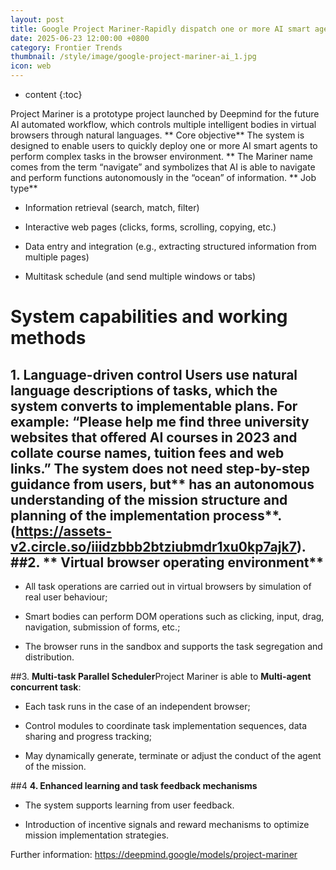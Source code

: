 ```yaml
---
layout: post
title: Google Project Mariner-Rapidly dispatch one or more AI smart agents through natural languages to simulate human performance of complex tasks in the browser environment
date: 2025-06-23 12:00:00 +0800
category: Frontier Trends
thumbnail: /style/image/google-project-mariner-ai_1.jpg
icon: web
---
```

* content
{:toc}

Project Mariner is a prototype project launched by Deepmind for the future AI automated workflow, which controls multiple intelligent bodies in virtual browsers through natural languages. ** Core objective** The system is designed to enable users to quickly deploy one or more AI smart agents to perform complex tasks in the browser environment. ** The Mariner name comes from the term “navigate” and symbolizes that AI is able to navigate and perform functions autonomously in the “ocean” of information. ** Job type**

- Information retrieval (search, match, filter)

- Interactive web pages (clicks, forms, scrolling, copying, etc.)

- Data entry and integration (e.g., extracting structured information from multiple pages)

- Multitask schedule (and send multiple windows or tabs)

# System capabilities and working methods

## 1. **Language-driven control** Users use natural language descriptions of tasks, which the system converts to implementable plans. For example: “Please help me find three university websites that offered AI courses in 2023 and collate course names, tuition fees and web links.” The system does not need step-by-step guidance from users, but** has an autonomous understanding of the mission structure and planning of the implementation process**.  (https://assets-v2.circle.so/iiidzbbb2btziubmdr1xu0kp7ajk7). ##2. ** Virtual browser operating environment**

- All task operations are carried out in virtual browsers by simulation of real user behaviour;

- Smart bodies can perform DOM operations such as clicking, input, drag, navigation, submission of forms, etc.;

- The browser runs in the sandbox and supports the task segregation and distribution.

##3. **Multi-task Parallel Scheduler**Project Mariner is able to **Multi-agent concurrent task**:

- Each task runs in the case of an independent browser;

- Control modules to coordinate task implementation sequences, data sharing and progress tracking;

- May dynamically generate, terminate or adjust the conduct of the agent of the mission.

##4 **4. Enhanced learning and task feedback mechanisms**

- The system supports learning from user feedback.

- Introduction of incentive signals and reward mechanisms to optimize mission implementation strategies.

Further information: https://deepmind.google/models/project-mariner